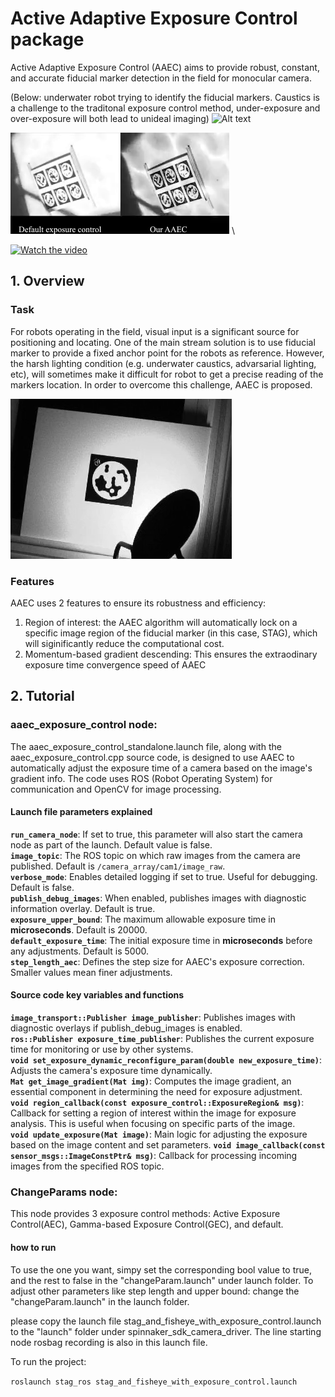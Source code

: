 

# Active Adaptive Exposure Control package
Active Adaptive Exposure Control (AAEC) aims to provide robust, constant, and accurate fiducial marker detection in the field for monocular camera.

(Below: underwater robot trying to identify the fiducial markers. Caustics is a challenge to the traditonal exposure control method, under-exposure and over-exposure will both lead to unideal imaging)
![Alt text](/images/auv.gif)


![Alt text](/images/sight_underwater.gif)
\

[![Watch the video](/images/youtube-video-screenshot.png)](https://youtu.be/5XBcN29iltI)

## 1. Overview
  ### Task
  For robots operating in the field, visual input is a significant source for positioning and locating. One of the main stream solution is to use fiducial marker to provide a fixed anchor point for the robots as reference. However, the harsh lighting condition (e.g.  underwater caustics, advarsarial lighting, etc), will sometimes make it difficult for robot to get a precise reading of the markers location. In order to overcome this challenge, AAEC is proposed.

![Alt text](/images/converging.gif)


  
  ### Features
  AAEC uses 2 features to ensure its robustness and efficiency:
  1. Region of interest: the AAEC algorithm will automatically lock on a specific image region of the fiducial marker (in this case, STAG), which will siginificantly reduce the computational cost.
  2. Momentum-based gradient descending: This ensures the extraodinary exposure time convergence speed of AAEC


## 2. Tutorial
  ### aaec_exposure_control node:
  The aaec_exposure_control_standalone.launch file, along with the aaec_exposure_control.cpp source code, is designed to use AAEC to automatically adjust the exposure time of a camera based on the image's gradient info. The code uses ROS (Robot Operating System) for communication and OpenCV for image processing.



  #### Launch file parameters explained
  **`run_camera_node`**: If set to true, this parameter will also start the camera node as part of the launch. Default value is false.  
  **`image_topic`**: The ROS topic on which raw images from the camera are published. Default is `/camera_array/cam1/image_raw`.  
  **`verbose_mode`**: Enables detailed logging if set to true. Useful for debugging. Default is false.  
  **`publish_debug_images`**: When enabled, publishes images with diagnostic information overlay. Default is true.  
  **`exposure_upper_bound`**: The maximum allowable exposure time in **microseconds**. Default is 20000.  
  **`default_exposure_time`**: The initial exposure time in **microseconds** before any adjustments. Default is 5000.  
  **`step_length_aec`**: Defines the step size for AAEC's exposure correction. Smaller values mean finer adjustments.  


  #### Source code key variables and functions
  **`image_transport::Publisher image_publisher`**: Publishes images with diagnostic overlays if publish_debug_images is enabled.  
  **`ros::Publisher exposure_time_publisher`**: Publishes the current exposure time for monitoring or use by other systems.  
  **`void set_exposure_dynamic_reconfigure_param(double new_exposure_time)`**: Adjusts the camera's exposure time dynamically.  
  **`Mat get_image_gradient(Mat img)`**: Computes the image gradient, an essential component in determining the need for exposure adjustment.  
  **`void region_callback(const exposure_control::ExposureRegion& msg)`**: Callback for setting a region of interest within the image for exposure analysis. This is useful when focusing on specific parts of the image.  
  **`void update_exposure(Mat image)`**: Main logic for adjusting the exposure based on the image content and set parameters. 
  **`void image_callback(const sensor_msgs::ImageConstPtr& msg)`**: Callback for processing incoming images from the specified ROS topic.  

  ### ChangeParams node:
  This node provides 3 exposure control methods: Active Exposure Control(AEC), Gamma-based Exposure Control(GEC), and default. 
  
  
  #### how to run
  To use the one you want, simpy set the corresponding bool value to true, and the rest to false in the  "changeParam.launch" under launch folder.
  To adjust other parameters like step length and upper bound: change the "changeParam.launch" in the launch folder.


  please copy the launch file stag_and_fisheye_with_exposure_control.launch
  to the "launch" folder under spinnaker_sdk_camera_driver. The line starting node rosbag recording is also in this launch file.

  To run the project:
  
  `roslaunch stag_ros stag_and_fisheye_with_exposure_control.launch`






